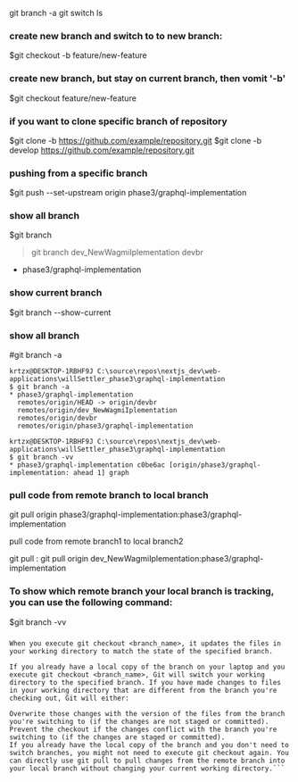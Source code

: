 git branch -a 
git switch <brancName> ls



### create new branch and switch to to new branch:
$git checkout -b feature/new-feature


### create new branch, but stay on current branch, then vomit '-b'
$git checkout feature/new-feature

### if you want to clone specific branch of repository
$git clone -b <branch-name> https://github.com/example/repository.git
$git clone -b develop https://github.com/example/repository.git


### pushing from a specific branch
$git push --set-upstream origin phase3/graphql-implementation

### show all branch
$git branch
> git branch
  dev_NewWagmiIplementation
  devbr
* phase3/graphql-implementation
### show current branch
$git branch --show-current

### show all branch
#git branch -a

```
krtzx@DESKTOP-1RBHF9J C:\source\repos\nextjs_dev\web-applications\willSettler_phase3\graphql-implementation
$ git branch -a
* phase3/graphql-implementation
  remotes/origin/HEAD -> origin/devbr
  remotes/origin/dev_NewWagmiIplementation
  remotes/origin/devbr
  remotes/origin/phase3/graphql-implementation

krtzx@DESKTOP-1RBHF9J C:\source\repos\nextjs_dev\web-applications\willSettler_phase3\graphql-implementation
$ git branch -vv
* phase3/graphql-implementation c0be6ac [origin/phase3/graphql-implementation: ahead 1] graph
```

### pull code from remote branch to local branch
git pull origin phase3/graphql-implementation:phase3/graphql-implementation



pull code from remote branch1 to local branch2

git pull <remote-name> <remote-branch-name>:<local-branch-name>
git pull origin dev_NewWagmiIplementation:phase3/graphql-implementation


### To show which remote branch your local branch is tracking, you can use the following command:
$git branch -vv 


### 

```
When you execute git checkout <branch_name>, it updates the files in your working directory to match the state of the specified branch.

If you already have a local copy of the branch on your laptop and you execute git checkout <branch_name>, Git will switch your working directory to the specified branch. If you have made changes to files in your working directory that are different from the branch you're checking out, Git will either:

Overwrite those changes with the version of the files from the branch you're switching to (if the changes are not staged or committed).
Prevent the checkout if the changes conflict with the branch you're switching to (if the changes are staged or committed).
If you already have the local copy of the branch and you don't need to switch branches, you might not need to execute git checkout again. You can directly use git pull to pull changes from the remote branch into your local branch without changing your current working directory.```

